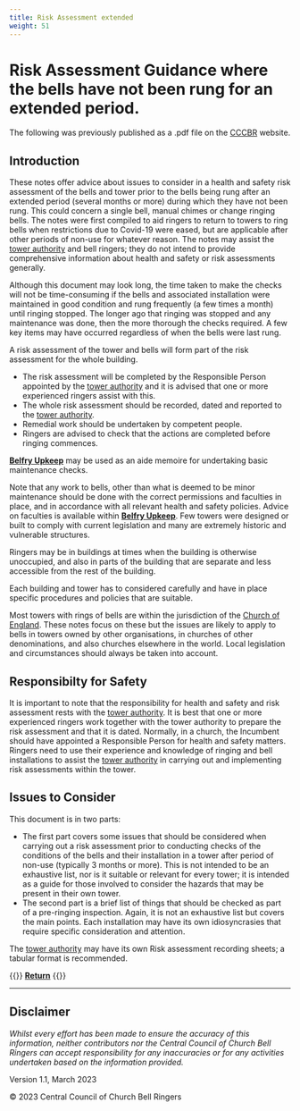 ```yaml
---
title: Risk Assessment extended
weight: 51
---
```


# Risk Assessment Guidance where the bells have not been rung for an extended period.

The following was previously published as a .pdf file on the [CCCBR](https://runningatower.cccbr.org.uk/docs/glossary/#CCCBR) website.

## Introduction

These notes offer advice about issues to consider in a health and safety risk assessment of the bells and tower prior to the bells being rung after an extended period (several months or more) during which they have not been rung.
This could concern a single bell, manual chimes or change ringing bells.
The notes were first compiled to aid ringers to return to towers to ring bells when restrictions due to Covid-19 were eased, but are applicable after other periods of non-use for whatever reason. 
The notes may assist the [tower authority](https://runningatower.cccbr.org.uk/docs/glossary/#tower-authority) and bell ringers; they do not intend to provide comprehensive information about health and safety or risk assessments generally. 

Although this document may look long, the time taken to make the checks will not be time-consuming if the bells and associated installation were maintained in good condition and rung frequently (a few times a month) until ringing stopped. The longer ago that ringing was stopped and any maintenance was done, then the more thorough the checks required. A few key items may have occurred regardless of when the bells were last rung.

A risk assessment of the tower and bells will form part of the risk assessment for the whole building.
- The risk assessment will be completed by the Responsible Person appointed by the [tower authority](https://runningatower.cccbr.org.uk/docs/glossary/#tower-authority) and it is advised that one or more experienced ringers assist with this.
- The whole risk assessment should be recorded, dated and reported to the [tower authority](https://runningatower.cccbr.org.uk/docs/glossary/#tower-authority).
- Remedial work should be undertaken by competent people.
- Ringers are advised to check that the actions are completed before ringing commences.

**[Belfry Upkeep](https://belfryupkeep.cccbr.org.uk/docs/010-introduction/)** may be used as an aide memoire for undertaking basic maintenance checks.

Note that any work to bells, other than what is deemed to be minor maintenance should be done with the correct permissions and faculties in place, and in accordance with all relevant health and safety policies. Advice on faculties is available within **[Belfry Upkeep](https://belfryupkeep.cccbr.org.uk/docs/030-faculty-rules/)**. Few towers were designed or built to comply with current legislation and many are extremely historic and vulnerable structures.

Ringers may be in buildings at times when the building is otherwise unoccupied, and also in parts of the building that are separate and less accessible from the rest of the building.

Each building and tower has to considered carefully and have in place specific procedures and policies that are suitable.

Most towers with rings of bells are within the jurisdiction of the [Church of England](https://runningatower.cccbr.org.uk/docs/glossary/#church-of-england). These notes focus on these but the issues are likely to apply to bells in towers owned by other organisations, in churches of other denominations, and also churches elsewhere in the world. Local legislation and circumstances should always be taken into account.

## Responsibilty for Safety

It is important to note that the responsibility for health and safety and risk assessment rests with the [tower authority](https://runningatower.cccbr.org.uk/docs/glossary/#tower-authority).
It is best that one or more experienced ringers work together with the tower authority to prepare the risk assessment and that it is dated.
Normally, in a church, the Incumbent should have appointed a Responsible Person for health and safety matters.
Ringers need to use their experience and knowledge of ringing and bell installations to assist the [tower authority](https://runningatower.cccbr.org.uk/docs/glossary/#tower-authority) in carrying out and implementing risk assessments within the tower. 

## Issues to Consider

This document is in two parts:
- The first part covers some issues that should be considered when carrying out a risk assessment prior to conducting checks of the conditions of the bells and their installation in a tower after period of non-use (typically 3 months or more). This is not intended to be an exhaustive list, nor is it suitable or relevant for every tower; it is intended as a guide for those involved to consider the hazards that may be present in their own tower.
- The second part is a brief list of things that should be checked as part of a pre-ringing inspection. Again, it is not an exhaustive list but covers the main points. Each installation may have its own idiosyncrasies that require specific consideration and attention.

The [tower authority](https://runningatower.cccbr.org.uk/docs/glossary/#tower-authority) may have its own Risk assessment recording sheets; a tabular format is recommended.

{{<hint info>}}
**[Return](https://runningatower.cccbr.org.uk/docs/healthsafety/)**
{{</hint>}}

----

## Disclaimer
 
*Whilst every effort has been made to ensure the accuracy of this information, neither contributors nor the Central Council of Church Bell Ringers can accept responsibility for any inaccuracies or for any activities undertaken based on the information provided.*

Version 1.1, March 2023

© 2023 Central Council of Church Bell Ringers
